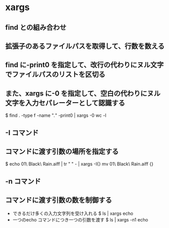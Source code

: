 # xargs
## find との組み合わせ
## 拡張子のあるファイルパスを取得して、行数を数える
## find に-print0 を指定して、改行の代わりにヌル文字でファイルパスのリストを区切る
## また、xargs に-0 を指定して、空白の代わりにヌル文字を入力セパレーターとして認識する
$ find . -type f -name "*.*" -print0 | xargs -0 wc -l

## -I コマンド
## コマンドに渡す引数の場所を指定する
$ echo 01\ Black\ Rain.aiff | tr " " - | xargs -I{} mv 01\ Black\ Rain.aiff {}

## -n コマンド
## コマンドに渡す引数の数を制御する
- できるだけ多くの入力文字列を受け入れる
$ ls | xargs echo
- 一つのecho コマンドにつき一つの引数を渡す
$ ls | xargs -n1 echo
